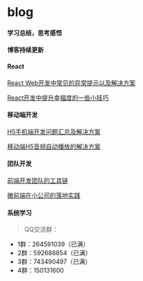 # blog
#### 学习总结，思考感悟

#### 博客持续更新

#### React

[React Web开发中常见的异常提示以及解决方案](https://github.com/yezihaohao/blog/blob/master/React%20Web%E5%BC%80%E5%8F%91%E4%B8%AD%E5%B8%B8%E8%A7%81%E7%9A%84%E5%BC%82%E5%B8%B8%E6%8F%90%E7%A4%BA%E4%BB%A5%E5%8F%8A%E8%A7%A3%E5%86%B3%E6%96%B9%E6%A1%88.md)

[React开发中提升幸福度的一些小技巧](https://github.com/yezihaohao/blog/blob/master/React%E5%BC%80%E5%8F%91%E4%B8%AD%E6%8F%90%E5%8D%87%E5%B9%B8%E7%A6%8F%E5%BA%A6%E7%9A%84%E4%B8%80%E4%BA%9B%E5%B0%8F%E6%8A%80%E5%B7%A7.md)

#### 移动端开发

[H5手机端开发问题汇总及解决方案](https://github.com/yezihaohao/blog/blob/master/H5%E6%89%8B%E6%9C%BA%E7%AB%AF%E5%BC%80%E5%8F%91%E9%97%AE%E9%A2%98%E6%B1%87%E6%80%BB%E5%8F%8A%E8%A7%A3%E5%86%B3%E6%96%B9%E6%A1%88.md)

[移动端H5音频自动播放的解决方案](https://github.com/yezihaohao/blog/blob/master/%E7%A7%BB%E5%8A%A8%E7%AB%AFH5%E9%9F%B3%E9%A2%91%E8%87%AA%E5%8A%A8%E6%92%AD%E6%94%BE%E7%9A%84%E8%A7%A3%E5%86%B3%E6%96%B9%E6%A1%88.md)

#### 团队开发

[前端开发团队的工具链](https://github.com/yezihaohao/blog/blob/master/%E5%89%8D%E7%AB%AF%E5%BC%80%E5%8F%91%E5%9B%A2%E9%98%9F%E7%9A%84%E5%B7%A5%E5%85%B7%E9%93%BE.md)

[微前端在小公司的落地实践](https://github.com/yezihaohao/blog/blob/master/微前端在小公司的落地实践.md)

#### 系统学习

<!-- [图说JavaScript](https://github.com/yezihaohao/didact-javascript) -->

> QQ交流群：
- 1群：264591039（已满）
- 2群：592688854（已满）
- 3群：743490497（已满）
- 4群：150131600

